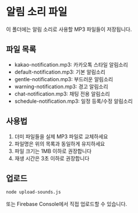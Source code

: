 # 알림 소리 파일

이 폴더에는 알림 소리로 사용할 MP3 파일들이 저장됩니다.

## 파일 목록
- kakao-notification.mp3: 카카오톡 스타일 알림소리
- default-notification.mp3: 기본 알림소리
- gentle-notification.mp3: 부드러운 알림소리
- warning-notification.mp3: 경고 알림소리
- chat-notification.mp3: 채팅 전용 알림소리
- schedule-notification.mp3: 일정 등록/수정 알림소리

## 사용법
1. 더미 파일들을 실제 MP3 파일로 교체하세요
2. 파일명은 위의 목록과 동일하게 유지하세요
3. 파일 크기는 1MB 이하로 권장합니다
4. 재생 시간은 3초 이하로 권장합니다

## 업로드
```bash
node upload-sounds.js
```

또는 Firebase Console에서 직접 업로드할 수 있습니다.
